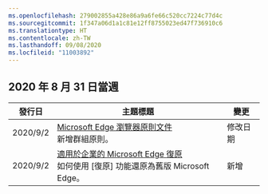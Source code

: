 ```yaml
---
ms.openlocfilehash: 279002855a428e86a9a6fe66c520cc7224c77d4c
ms.sourcegitcommit: 1f347a06d1a1c81e12ff8755023ed47f736910c6
ms.translationtype: HT
ms.contentlocale: zh-TW
ms.lasthandoff: 09/08/2020
ms.locfileid: "11003892"
---
```

<!-- This file is generated automatically each week. Changes made to this file will be overwritten.-->




## 2020 年 8 月 31 日當週


| 發行日 |主題標題 | 變更 |
|------|------------|--------|
| 2020/9/2 | [Microsoft Edge 瀏覽器原則文件](/DeployEdge/microsoft-edge-policies)<br>新增群組原則。 | 修改日期 |
| 2020/9/2 | [適用於企業的 Microsoft Edge 復原](/DeployEdge/edge-learnmore-rollback)<br>如何使用 [復原] 功能還原為舊版 Microsoft Edge。 | 新增 